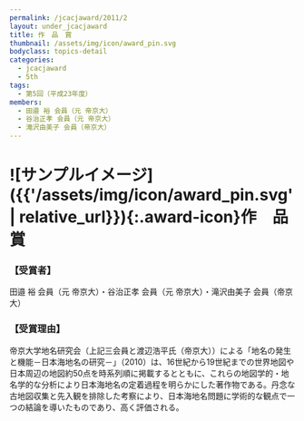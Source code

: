 ```yaml
---
permalink: /jcacjaward/2011/2
layout: under_jcacjaward
title: 作　品　賞
thumbnail: /assets/img/icon/award_pin.svg
bodyclass: topics-detail
categories:
  - jcacjaward
  - 5th
tags:
  - 第5回（平成23年度）
members:
  - 田邉 裕 会員（元 帝京大）
  - 谷治正孝 会員（元 帝京大）
  - 滝沢由美子 会員（帝京大）
---
```


# ![サンプルイメージ]({{'/assets/img/icon/award_pin.svg' | relative_url}}){:.award-icon}作　品　賞

### 【受賞者】

田邉 裕 会員（元 帝京大）・谷治正孝 会員（元 帝京大）・滝沢由美子 会員（帝京大）

### 【受賞理由】

帝京大学地名研究会（上記三会員と渡辺浩平氏（帝京大））による「地名の発生と機能－日本海地名の研究－」（2010）は、16世紀から19世紀までの世界地図や日本周辺の地図約50点を時系列順に掲載するとともに、これらの地図学的・地名学的な分析により日本海地名の定着過程を明らかにした著作物である。丹念な古地図収集と先入観を排除した考察により、日本海地名問題に学術的な観点で一つの結論を導いたものであり、高く評価される。
